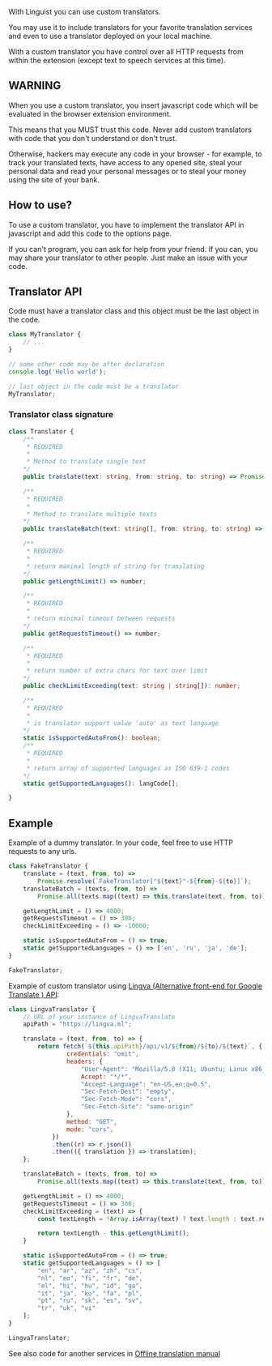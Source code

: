 With Linguist you can use custom translators.

You may use it to include translators for your favorite translation services and even to use a translator deployed on your local machine.

With a custom translator you have control over all HTTP requests from within the extension (except text to speech services at this time).

## WARNING

When you use a custom translator, you insert javascript code which will be evaluated in the browser extension environment.

This means that you MUST trust this code. Never add custom translators with code that you don't understand or don't trust.

Otherwise, hackers may execute any code in your browser - for example, to track your translated texts, have access to any opened site, steal your personal data and read your personal messages or to steal your money using the site of your bank.

## How to use?

To use a custom translator, you have to implement the translator API in javascript and add this code to the options page.

If you can't program, you can ask for help from your friend. If you can, you may share your translator to other people. Just make an issue with your code.

## Translator API

Code must have a translator class and this object must be the last object in the code.

```js
class MyTranslator {
	// ...
}

// some other code may be after declaration
console.log('Hello world');

// last object in the code must be a translator
MyTranslator;
```

### Translator class signature

```ts
class Translator {
	/**
	 * REQUIRED
	 *
	 * Method to translate single text
	*/
	public translate(text: string, from: string, to: string) => Promise<string>;

	/**
	 * REQUIRED
	 *
	 * Method to translate multiple texts
	*/
	public translateBatch(text: string[], from: string, to: string) => Promise<string>;

	/**
	 * REQUIRED
	 *
	 * return maximal length of string for translating
	*/
	public getLengthLimit() => number;

	/**
	 * REQUIRED
	 *
	 * return minimal timeout between requests
	*/
	public getRequestsTimeout() => number;

	/**
	 * REQUIRED
	 *
	 * return number of extra chars for text over limit
	*/
	public checkLimitExceeding(text: string | string[]): number;

	/**
	 * REQUIRED
	 *
	 * is translator support value 'auto' as text language
	*/
	static isSupportedAutoFrom(): boolean;
	/**
	 * REQUIRED
	 *
	 * return array of supported languages as ISO 639-1 codes
	*/
	static getSupportedLanguages(): langCode[];

}
```

## Example

Example of a dummy translator. In your code, feel free to use HTTP requests to any urls.

```js
class FakeTranslator {
	translate = (text, from, to) =>
		Promise.resolve(`FakeTranslator["${text}"-${from}-${to}]`);
	translateBatch = (texts, from, to) =>
		Promise.all(texts.map((text) => this.translate(text, from, to)));

	getLengthLimit = () => 4000;
	getRequestsTimeout = () => 300;
	checkLimitExceeding = () => -10000;

	static isSupportedAutoFrom = () => true;
	static getSupportedLanguages = () => ['en', 'ru', 'ja', 'de'];
}

FakeTranslator;
```

Example of custom translator using [Lingva (Alternative front-end for Google Translate ) API](https://github.com/thedaviddelta/lingva-translate):

```js
class LingvaTranslator {
    // URL of your instance of LingvaTranslate
    apiPath = "https://lingva.ml";

    translate = (text, from, to) => {
        return fetch(`${this.apiPath}/api/v1/${from}/${to}/${text}`, {
                credentials: "omit",
                headers: {
                    "User-Agent": "Mozilla/5.0 (X11; Ubuntu; Linux x86_64; rv:99.0) Gecko/20100101 Firefox/99.0",
                    Accept: "*/*",
                    "Accept-Language": "en-US,en;q=0.5",
                    "Sec-Fetch-Dest": "empty",
                    "Sec-Fetch-Mode": "cors",
                    "Sec-Fetch-Site": "same-origin"
                },
                method: "GET",
                mode: "cors",
            })
            .then((r) => r.json())
            .then(({ translation }) => translation);
    };

    translateBatch = (texts, from, to) =>
        Promise.all(texts.map((text) => this.translate(text, from, to)));

    getLengthLimit = () => 4000;
    getRequestsTimeout = () => 300;
    checkLimitExceeding = (text) => {
        const textLength = !Array.isArray(text) ? text.length : text.reduce((len, text) => len + text.length, 0);

        return textLength - this.getLengthLimit();
    }

    static isSupportedAutoFrom = () => true;
    static getSupportedLanguages = () => [
        "en", "ar", "az", "zh", "cs",
        "nl", "eo", "fi", "fr", "de",
        "el", "hi", "hu", "id", "ga",
        "it", "ja", "ko", "fa", "pl",
        "pt", "ru", "sk", "es", "sv",
        "tr", "uk", "vi"
    ];
}

LingvaTranslator;
```

See also code for another services in [Offline translation manual](./manuals/OfflineTranslation.md)
